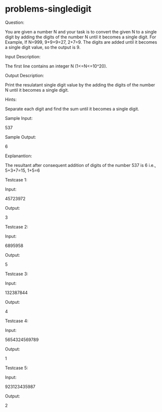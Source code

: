 # problems-singledigit

Question:

You are given a number N and your task is to convert the given N to a single digit by adding the digits of the number N until it becomes a single digit.
For Example,
If N=999, 9+9+9=27, 2+7=9.
The digits are added until it becomes a single digit value, so the output is 9.

Input Description:

The first line contains an integer N (1<=N<=10^20).

Output Description:

Print the resulatant single digit value by the adding the digits of the number N until it becomes a single digit.

Hints:

Separate each digit and find the sum until it becomes a single digit.

Sample Input:

537

Sample Output:

6

Explanantion:

The resultant after consequent addition of digits of the number 537 is 6 i.e., 5+3+7=15, 1+5=6

Testcase 1:

Input:

45723972

Output:

3

Testcase 2:

Input:

6895958

Output:

5

Testcase 3:

Input:

132387844

Output:

4

Testcase 4:

Input:

5654324569789

Output:

1

Testcase 5:

Input:

923123435987

Output:

2
